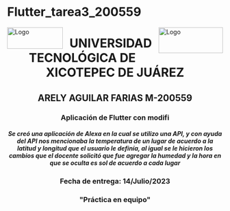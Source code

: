# Flutter_tarea3_200559

<p>
<img src=https://github.com/Arely2409/DDI_TAREA-3_200559/assets/84819096/285c9e31-8d65-443f-a1ba-f252963cd261 alt="Logo" width="130" height="50" align="left"> <img src=https://github.com/Arely2409/DDI_TAREA-3_200559/assets/84819096/d6991d80-8278-4a17-b4ca-433d1b6241df alt="Logo" width="150" height="60" align="right"> 
</p>

<P>
  <h1 align="center">UNIVERSIDAD TECNOLÓGICA DE XICOTEPEC DE JUÁREZ</h1>
  <h2 align="center">ARELY AGUILAR FARIAS M-200559</h2>
  <h3 align="center">Aplicación de Flutter con modifi</h3>
  <h5 align="center">Se creó una aplicación de Alexa en la cual se utilizo una API, y con ayuda del API nos mencionaba la temperatura de un lugar de acuerdo a la latitud y longitud que el usuario le definía, al igual se le hicieron los cambios que el docente solicitó que fue agregar la humedad y la hora en que se oculta es sol de acuerdo a cada lugar</h5>
  <h3 align="center">Fecha de entrega: 14/Julio/2023</h3>
  <h3 align="center">"Práctica en equipo"</h3>
</P>
